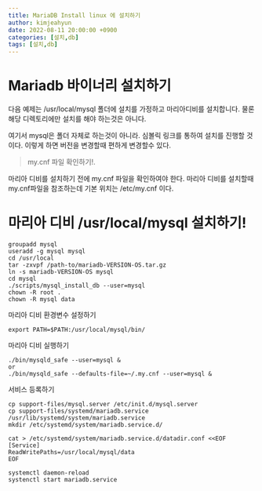 ```yaml
---
title: MariaDB Install linux 에 설치하기 
author: kimjeahyun
date: 2022-08-11 20:00:00 +0900
categories: [설치,db]
tags: [설치,db]
---
```


# Mariadb 바이너리 설치하기

다음 예제는 /usr/local/mysql 폴더에 설치를 가정하고 마리아디비를 설치합니다.
물론 해당 디렉토리에만 설치를 해야 하는것은 아니다.

여기서 mysql은 폴더 자체로 하는것이 아니라. 심볼릭 링크를 통하여 설치를 
진행할 것이다. 이렇게 하면 버전을 변경할때 편하게 변경할수 있다.

>my.cnf 파일 확인하기!.

마리아 디비를 설치하기 전에 my.cnf 파일을 확인하여야 한다.
마리아 디비를 설치할때 my.cnf파일을 참조하는데 기본 위치는 /etc/my.cnf 이다.

# 마리아 디비 /usr/local/mysql 설치하기!

~~~
groupadd mysql
useradd -g mysql mysql
cd /usr/local
tar -zxvpf /path-to/mariadb-VERSION-OS.tar.gz
ln -s mariadb-VERSION-OS mysql
cd mysql
./scripts/mysql_install_db --user=mysql
chown -R root .
chown -R mysql data
~~~

마리아 디비 환경변수 설정하기

~~~
export PATH=$PATH:/usr/local/mysql/bin/
~~~

마리아 디비 실행하기

~~~
./bin/mysqld_safe --user=mysql &
or
./bin/mysqld_safe --defaults-file=~/.my.cnf --user=mysql &
~~~

서비스 등록하기

~~~
cp support-files/mysql.server /etc/init.d/mysql.server
cp support-files/systemd/mariadb.service /usr/lib/systemd/system/mariadb.service
mkdir /etc/systemd/system/mariadb.service.d/

cat > /etc/systemd/system/mariadb.service.d/datadir.conf <<EOF
[Service]
ReadWritePaths=/usr/local/mysql/data
EOF

systemctl daemon-reload
systenctl start mariadb.service
~~~
